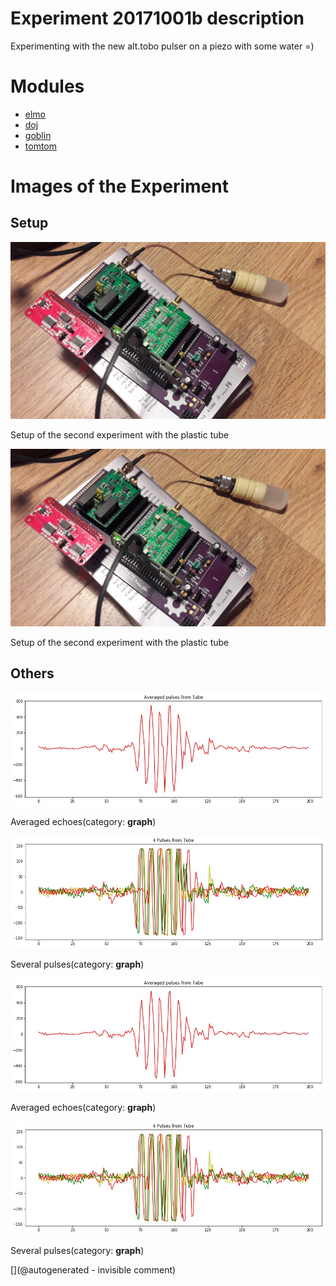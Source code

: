 # Experiment 20171001b description


Experimenting with the new alt.tobo pulser on a piezo with some water =)



# Modules

* [elmo](/elmo/)
* [doj](/doj/)
* [goblin](/goblin/)
* [tomtom](/tomtom/)




# Images of the Experiment

## Setup

![](/tobo/alt.tobo/20171001a/20171001_135041.jpg)

Setup of the second experiment with the plastic tube

![](/tobo/alt.tobo/20171001a/20171001_135041.jpg)

Setup of the second experiment with the plastic tube

## Others

![](/tobo/alt.tobo/20171001a/Pulses_average_Tube.jpg)

Averaged echoes(category: __graph__)

![](/tobo/alt.tobo/20171001a/Pulses_details_Tube.jpg)

Several pulses(category: __graph__)

![](/tobo/alt.tobo/20171001a/Pulses_average_Tube.jpg)

Averaged echoes(category: __graph__)

![](/tobo/alt.tobo/20171001a/Pulses_details_Tube.jpg)

Several pulses(category: __graph__)










[](@autogenerated - invisible comment)